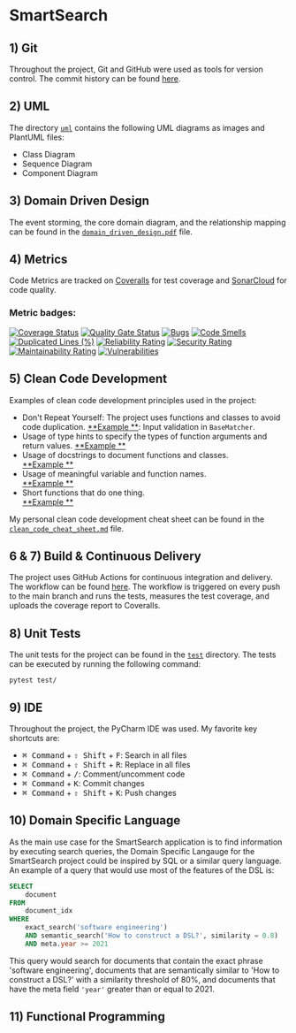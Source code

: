 # SmartSearch

## 1) Git

Throughout the project, Git and GitHub were used as tools for version control.
The commit history can be found [here](https://github.com/bogdankostic/SmartSearch/commits/main/).

## 2) UML

The directory [`uml`](https://github.com/bogdankostic/SmartSearch/tree/main/uml) contains the following UML
diagrams as images and PlantUML files:

- Class Diagram
- Sequence Diagram
- Component Diagram

## 3) Domain Driven Design

The event storming, the core domain diagram, and the relationship mapping can be found in the
[`domain_driven_design.pdf`](https://github.com/bogdankostic/SmartSearch/blob/main/domain_driven_design.pdf) file.

## 4) Metrics

Code Metrics are tracked on [Coveralls](https://coveralls.io/github/bogdankostic/SmartSearch) for test coverage
and [SonarCloud](https://sonarcloud.io/project/overview?id=bogdankostic_SmartSearch) for code quality.

### Metric badges:

[![Coverage Status](https://coveralls.io/repos/github/bogdankostic/SmartSearch/badge.svg?branch=main)](https://coveralls.io/github/bogdankostic/SmartSearch?branch=main)
[![Quality Gate Status](https://sonarcloud.io/api/project_badges/measure?project=bogdankostic_SmartSearch&metric=alert_status)](https://sonarcloud.io/summary/new_code?id=bogdankostic_SmartSearch)
[![Bugs](https://sonarcloud.io/api/project_badges/measure?project=bogdankostic_SmartSearch&metric=bugs)](https://sonarcloud.io/summary/new_code?id=bogdankostic_SmartSearch)
[![Code Smells](https://sonarcloud.io/api/project_badges/measure?project=bogdankostic_SmartSearch&metric=code_smells)](https://sonarcloud.io/summary/new_code?id=bogdankostic_SmartSearch)
[![Duplicated Lines (%)](https://sonarcloud.io/api/project_badges/measure?project=bogdankostic_SmartSearch&metric=duplicated_lines_density)](https://sonarcloud.io/summary/new_code?id=bogdankostic_SmartSearch)
[![Reliability Rating](https://sonarcloud.io/api/project_badges/measure?project=bogdankostic_SmartSearch&metric=reliability_rating)](https://sonarcloud.io/summary/new_code?id=bogdankostic_SmartSearch)
[![Security Rating](https://sonarcloud.io/api/project_badges/measure?project=bogdankostic_SmartSearch&metric=security_rating)](https://sonarcloud.io/summary/new_code?id=bogdankostic_SmartSearch)
[![Maintainability Rating](https://sonarcloud.io/api/project_badges/measure?project=bogdankostic_SmartSearch&metric=sqale_rating)](https://sonarcloud.io/summary/new_code?id=bogdankostic_SmartSearch)
[![Vulnerabilities](https://sonarcloud.io/api/project_badges/measure?project=bogdankostic_SmartSearch&metric=vulnerabilities)](https://sonarcloud.io/summary/new_code?id=bogdankostic_SmartSearch)

## 5) Clean Code Development

Examples of clean code development principles used in the project:

- Don't Repeat Yourself: The project uses functions and classes to avoid code duplication.
  [**Example
  **](https://github.com/bogdankostic/SmartSearch/blob/de067c87c02faebf42dcb562c5f0f391dcbe2ab2/src/matchers/base.py#L25):
  Input validation in `BaseMatcher`.
- Usage of type hints to specify the types of function arguments and return values.
  [**Example
  **](https://github.com/bogdankostic/SmartSearch/blob/de067c87c02faebf42dcb562c5f0f391dcbe2ab2/src/matchers/boyer_moore.py#L21)
- Usage of docstrings to document functions and classes.  
  [**Example
  **](https://github.com/bogdankostic/SmartSearch/blob/de067c87c02faebf42dcb562c5f0f391dcbe2ab2/src/matchers/naive.py#L18)
- Usage of meaningful variable and function names.  
  [**Example
  **](https://github.com/bogdankostic/SmartSearch/blob/de067c87c02faebf42dcb562c5f0f391dcbe2ab2/src/matchers/boyer_moore.py#L50)
- Short functions that do one thing.  
  [**Example
  **](https://github.com/bogdankostic/SmartSearch/blob/de067c87c02faebf42dcb562c5f0f391dcbe2ab2/src/matchers/boyer_moore.py#L76)

My personal clean code development cheat sheet can be found in
the [`clean_code_cheat_sheet.md`](https://github.com/bogdankostic/SmartSearch/blob/main/clean_code_cheat_sheet.md) file.

## 6 & 7) Build & Continuous Delivery

The project uses GitHub Actions for continuous integration and delivery. The workflow can be found
[here](https://github.com/bogdankostic/SmartSearch/blob/main/.github/workflows/build.yml). The workflow is triggered
on every push to the main branch and runs the tests, measures the test coverage, and uploads the coverage report to
Coveralls.

## 8) Unit Tests

The unit tests for the project can be found in the [`test`](https://github.com/bogdankostic/SmartSearch/tree/main/test)
directory.
The tests can be executed by running the following command:

```
pytest test/
```

## 9) IDE

Throughout the project, the PyCharm IDE was used. My favorite key shortcuts are:

- <kbd>⌘ Command</kbd> + <kbd>⇧ Shift</kbd> + <kbd>F</kbd>: Search in all files
- <kbd>⌘ Command</kbd> + <kbd>⇧ Shift</kbd> + <kbd>R</kbd>: Replace in all files
- <kbd>⌘ Command</kbd> + <kbd>/</kbd>: Comment/uncomment code
- <kbd>⌘ Command</kbd> + <kbd>K</kbd>: Commit changes
- <kbd>⌘ Command</kbd> + <kbd>⇧ Shift</kbd> + <kbd>K</kbd>: Push changes


## 10) Domain Specific Language

As the main use case for the SmartSearch application is to find information by executing search queries,
the Domain Specific Langauge for the SmartSearch project could be inspired by SQL or a similar query language.
An example of a query that would use most of the features of the DSL is:

```sql
SELECT 
    document
FROM 
    document_idx
WHERE 
    exact_search('software engineering')
    AND semantic_search('How to construct a DSL?', similarity = 0.8)
    AND meta.year >= 2021 
```

This query would search for documents that contain the exact phrase 'software engineering',
documents that are semantically similar to 'How to construct a DSL?' with a similarity threshold of 80%,
and documents that have the meta field `'year'` greater than or equal to 2021.

## 11) Functional Programming
